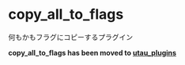# copy_all_to_flags

何もかもフラグにコピーするプラグイン

**copy_all_to_flags has been moved to [utau_plugins](https://github.com/oatsu-gh/utau_plugins)**
